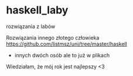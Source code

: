 # haskell_laby
rozwiązania z labów


Rozwiązania innego złotego człowieka
https://github.com/listmsz/uni/tree/master/haskell




+ innych dwóch osób ale to już w plikach




Wiedziałam, że mój rok jest najlepszy <3

